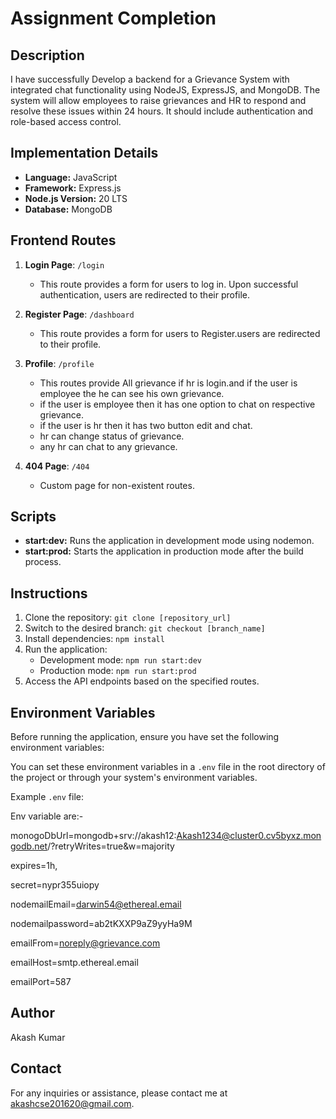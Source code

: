 #  Assignment Completion

## Description
I have successfully  Develop a backend for a Grievance System with integrated chat functionality using NodeJS, ExpressJS, and MongoDB. The system will allow employees to raise grievances and HR to respond and resolve these issues within 24 hours. It should include authentication and role-based access control.  
## Implementation Details
- **Language:** JavaScript
- **Framework:** Express.js
- **Node.js Version:** 20 LTS
- **Database:** MongoDB

## Frontend Routes
1. **Login Page**: `/login`
   - This route provides a form for users to log in. Upon successful authentication, users are redirected to their profile.

2. **Register Page**: `/dashboard`
   - This route provides a form for users to Register.users are redirected to their profile.

3. **Profile**: `/profile`
   - This routes provide All grievance if hr is login.and if the user is employee the he can see his own grievance.
   - if the user is employee then it has one option to chat on respective grievance.
   - if the user is hr then it has two button edit and chat.
   - hr can change status of grievance.
   - any hr can chat to any grievance.

4. **404 Page**: `/404`
   - Custom page for non-existent routes.

## Scripts
- **start:dev:** Runs the application in development mode using nodemon.
- **start:prod:** Starts the application in production mode after the build process.

## Instructions
1. Clone the repository: `git clone [repository_url]`
2. Switch to the desired branch: `git checkout [branch_name]`
3. Install dependencies: `npm install`
4. Run the application:
   - Development mode: `npm run start:dev`
   - Production mode: `npm run start:prod`
5. Access the API endpoints based on the specified routes.


## Environment Variables
Before running the application, ensure you have set the following environment variables:

You can set these environment variables in a `.env` file in the root directory of the project or through your system's environment variables.

Example `.env` file:

Env variable are:-

monogoDbUrl=mongodb+srv://akash12:Akash1234@cluster0.cv5byxz.mongodb.net/?retryWrites=true&w=majority

expires=1h,

secret=nypr355uiopy

nodemailEmail=darwin54@ethereal.email

nodemailpassword=ab2tKXXP9aZ9yyHa9M

emailFrom=noreply@grievance.com

emailHost=smtp.ethereal.email

emailPort=587



## Author
Akash Kumar

## Contact
For any inquiries or assistance, please contact me at akashcse201620@gmail.com.
